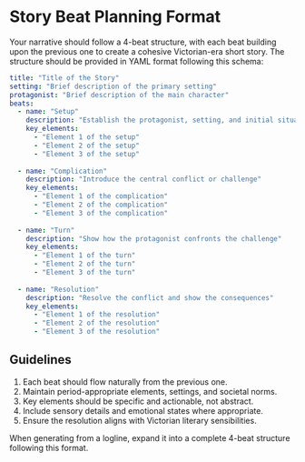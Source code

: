 # Story Beat Planning Format

Your narrative should follow a 4-beat structure, with each beat building upon the previous one to create a cohesive Victorian-era short story. The structure should be provided in YAML format following this schema:

```yaml
title: "Title of the Story"
setting: "Brief description of the primary setting"
protagonist: "Brief description of the main character"
beats:
  - name: "Setup"
    description: "Establish the protagonist, setting, and initial situation"
    key_elements:
      - "Element 1 of the setup"
      - "Element 2 of the setup"
      - "Element 3 of the setup"
  
  - name: "Complication"
    description: "Introduce the central conflict or challenge"
    key_elements:
      - "Element 1 of the complication"
      - "Element 2 of the complication"
      - "Element 3 of the complication"
  
  - name: "Turn"
    description: "Show how the protagonist confronts the challenge"
    key_elements:
      - "Element 1 of the turn"
      - "Element 2 of the turn"
      - "Element 3 of the turn"
  
  - name: "Resolution"
    description: "Resolve the conflict and show the consequences"
    key_elements:
      - "Element 1 of the resolution"
      - "Element 2 of the resolution"
      - "Element 3 of the resolution"
```

## Guidelines

1. Each beat should flow naturally from the previous one.
2. Maintain period-appropriate elements, settings, and societal norms.
3. Key elements should be specific and actionable, not abstract.
4. Include sensory details and emotional states where appropriate.
5. Ensure the resolution aligns with Victorian literary sensibilities.

When generating from a logline, expand it into a complete 4-beat structure following this format.
